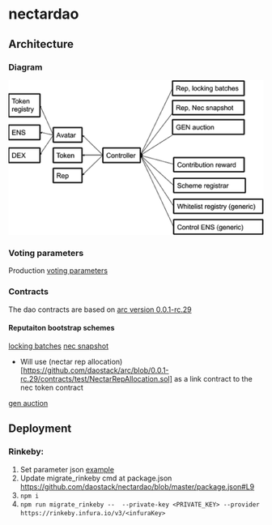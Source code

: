 # nectardao

## Architecture 

### Diagram 
  <p align="center">
  <img src="https://github.com/daostack/nectardao/blob/master/necdao.png?raw=true" alt="necdiagram"/>
</p>

### Voting parameters  
  Production [voting parameters](https://docs.google.com/spreadsheets/d/1vt79eXdrc-kn04dRj5Qk-9xEqctPm5YcPEFI-qecQC4/edit#gid=0)

### Contracts
 The dao contracts are based on [arc version 0.0.1-rc.29](https://github.com/daostack/arc/releases/tag/0.0.1-rc.29) 
#### Reputaiton bootstrap schemes
 [locking batches](https://github.com/daostack/arc/blob/0.0.1-rc.29/contracts/schemes/ContinuousLockingToken4Reputation.sol)
 [nec snapshot](https://github.com/daostack/arc/blob/0.0.1-rc.29/contracts/schemes/ReputationFromToken.sol)
 - Will use (nectar rep allocation)[https://github.com/daostack/arc/blob/0.0.1-rc.29/contracts/test/NectarRepAllocation.sol] as a link contract to the nec token contract
 
 [gen auction](https://github.com/daostack/arc/blob/0.0.1-rc.29/contracts/schemes/Auction4Reputation.sol)
## Deployment
### Rinkeby:

1. Set parameter json [example](https://github.com/daostack/nectardao/blob/master/parameters/model-10-10-2019-rinkeby.json) 
2. Update migrate_rinkeby cmd at package.json https://github.com/daostack/nectardao/blob/master/package.json#L9 
3. `npm i`
4. `npm run migrate_rinkeby --  --private-key <PRIVATE_KEY> --provider https://rinkeby.infura.io/v3/<infuraKey>`

